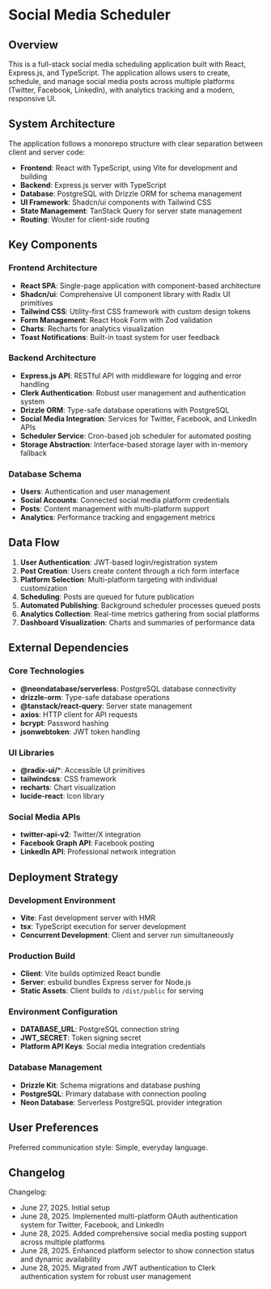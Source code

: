 # Social Media Scheduler

## Overview

This is a full-stack social media scheduling application built with React, Express.js, and TypeScript. The application allows users to create, schedule, and manage social media posts across multiple platforms (Twitter, Facebook, LinkedIn), with analytics tracking and a modern, responsive UI.

## System Architecture

The application follows a monorepo structure with clear separation between client and server code:

- **Frontend**: React with TypeScript, using Vite for development and building
- **Backend**: Express.js server with TypeScript
- **Database**: PostgreSQL with Drizzle ORM for schema management
- **UI Framework**: Shadcn/ui components with Tailwind CSS
- **State Management**: TanStack Query for server state management
- **Routing**: Wouter for client-side routing

## Key Components

### Frontend Architecture
- **React SPA**: Single-page application with component-based architecture
- **Shadcn/ui**: Comprehensive UI component library with Radix UI primitives
- **Tailwind CSS**: Utility-first CSS framework with custom design tokens
- **Form Management**: React Hook Form with Zod validation
- **Charts**: Recharts for analytics visualization
- **Toast Notifications**: Built-in toast system for user feedback

### Backend Architecture
- **Express.js API**: RESTful API with middleware for logging and error handling
- **Clerk Authentication**: Robust user management and authentication system
- **Drizzle ORM**: Type-safe database operations with PostgreSQL
- **Social Media Integration**: Services for Twitter, Facebook, and LinkedIn APIs
- **Scheduler Service**: Cron-based job scheduler for automated posting
- **Storage Abstraction**: Interface-based storage layer with in-memory fallback

### Database Schema
- **Users**: Authentication and user management
- **Social Accounts**: Connected social media platform credentials
- **Posts**: Content management with multi-platform support
- **Analytics**: Performance tracking and engagement metrics

## Data Flow

1. **User Authentication**: JWT-based login/registration system
2. **Post Creation**: Users create content through a rich form interface
3. **Platform Selection**: Multi-platform targeting with individual customization
4. **Scheduling**: Posts are queued for future publication
5. **Automated Publishing**: Background scheduler processes queued posts
6. **Analytics Collection**: Real-time metrics gathering from social platforms
7. **Dashboard Visualization**: Charts and summaries of performance data

## External Dependencies

### Core Technologies
- **@neondatabase/serverless**: PostgreSQL database connectivity
- **drizzle-orm**: Type-safe database operations
- **@tanstack/react-query**: Server state management
- **axios**: HTTP client for API requests
- **bcrypt**: Password hashing
- **jsonwebtoken**: JWT token handling

### UI Libraries
- **@radix-ui/***: Accessible UI primitives
- **tailwindcss**: CSS framework
- **recharts**: Chart visualization
- **lucide-react**: Icon library

### Social Media APIs
- **twitter-api-v2**: Twitter/X integration
- **Facebook Graph API**: Facebook posting
- **LinkedIn API**: Professional network integration

## Deployment Strategy

### Development Environment
- **Vite**: Fast development server with HMR
- **tsx**: TypeScript execution for server development
- **Concurrent Development**: Client and server run simultaneously

### Production Build
- **Client**: Vite builds optimized React bundle
- **Server**: esbuild bundles Express server for Node.js
- **Static Assets**: Client builds to `/dist/public` for serving

### Environment Configuration
- **DATABASE_URL**: PostgreSQL connection string
- **JWT_SECRET**: Token signing secret
- **Platform API Keys**: Social media integration credentials

### Database Management
- **Drizzle Kit**: Schema migrations and database pushing
- **PostgreSQL**: Primary database with connection pooling
- **Neon Database**: Serverless PostgreSQL provider integration

## User Preferences

Preferred communication style: Simple, everyday language.

## Changelog

Changelog:
- June 27, 2025. Initial setup
- June 28, 2025. Implemented multi-platform OAuth authentication system for Twitter, Facebook, and LinkedIn
- June 28, 2025. Added comprehensive social media posting support across multiple platforms
- June 28, 2025. Enhanced platform selector to show connection status and dynamic availability
- June 28, 2025. Migrated from JWT authentication to Clerk authentication system for robust user management